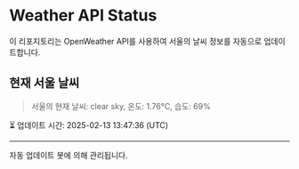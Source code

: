 
# Weather API Status

이 리포지토리는 OpenWeather API를 사용하여 서울의 날씨 정보를 자동으로 업데이트합니다.

## 현재 서울 날씨
> 서울의 현재 날씨: clear sky, 온도: 1.76°C, 습도: 69%

⏳ 업데이트 시간: 2025-02-13 13:47:36 (UTC)

---
자동 업데이트 봇에 의해 관리됩니다.
